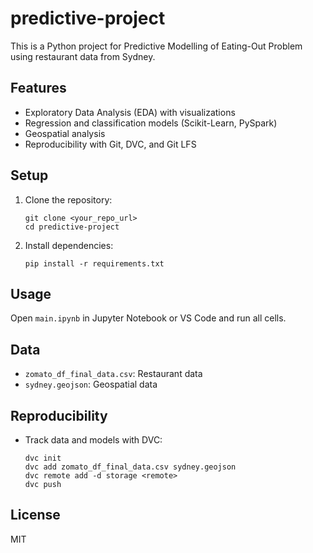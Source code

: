 # predictive-project

This is a Python project for Predictive Modelling of Eating-Out Problem using restaurant data from Sydney.

## Features
- Exploratory Data Analysis (EDA) with visualizations
- Regression and classification models (Scikit-Learn, PySpark)
- Geospatial analysis
- Reproducibility with Git, DVC, and Git LFS

## Setup
1. Clone the repository:
	```
	git clone <your_repo_url>
	cd predictive-project
	```
2. Install dependencies:
	```
	pip install -r requirements.txt
	```

## Usage
Open `main.ipynb` in Jupyter Notebook or VS Code and run all cells.

## Data
- `zomato_df_final_data.csv`: Restaurant data
- `sydney.geojson`: Geospatial data

## Reproducibility
- Track data and models with DVC:
  ```
  dvc init
  dvc add zomato_df_final_data.csv sydney.geojson
  dvc remote add -d storage <remote>
  dvc push
  ```

## License
MIT